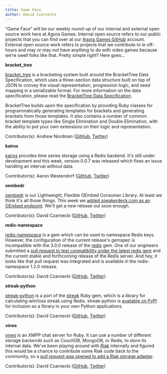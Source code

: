 ```yaml
---
title: Game Face
author: David Czarnecki
---
```

“Game Face” will be our weekly round-up of our internal and external open source work here at Agora Games. Internal open source refers to our public projects that you can find over at our [Agora Games GitHub](https://github.com/agoragames/) account. External open source work refers to projects that we contribute to in off-hours and may or may not have anything to do with video games because we’re swell folks like that. Pretty simple right? Here goes…

 **bracket_tree**

 [bracket_tree](https://github.com/agoragames/bracket_tree) is a bracketing system built around the BracketTree Data Specification, which uses a three-section data structure built on top of JSON to convey the visual representation, progression logic, and seed mapping in a serializable format. For more information on the data specification, please read the [BracketTree Data Specification](https://github.com/agoragames/bracket_tree/wiki/BracketTree-Data-Specification).

 BracketTree builds upon the specification by providing Ruby classes for programmatically generating templates for brackets and generating brackets from those templates. It also contains a number of common bracket template types like Single Elimination and Double Elimination, with the ability to put your own extensions on their logic and representation.

 Contributor(s): Andrew Nordman ([GitHub](https://github.com/Cadwallion/), [Twitter](https://twitter.com/#%21/Cadwallion))

 **kairos**

 [kairos](https://github.com/agoragames/kairos) provides time series storage using a Redis backend. It's still under development and this week, version 0.0.7 was released which fixes an issue handling an interval without data.

 Contributor(s): Aaron Westendorf ([GitHub](https://github.com/awestendorf/), [Twitter](https://twitter.com/#%21/WashUffize))

 **oembedr**

 [oembedr](https://github.com/agoragames/oembedr) is our Lightweight, Flexible OEmbed Consumer Library. At least we think it's all those things. This week we [added speakerdeck.com as an OEmbed endpoint](https://github.com/agoragames/oembedr/pull/2). We'll get a new release out soon enough.

 Contributor(s): David Czarnecki ([GitHub](https://github.com/czarneckid/), [Twitter](https://twitter.com/#%21/czarneckid))

 **redis-namespace**

 [redis-namespace](https://github.com/defunkt/redis-namespace) is a gem which can be used to namespace Redis keys. However, the configuration of the current release's gemspec is incompatible with the 3.0.0 release of the [redis](https://github.com/redis/redis-rb) gem. One of our engineers submitted a [pull request to test compatibility under the latest redis gem](https://github.com/defunkt/redis-namespace/pull/39) and the current stable and forthcoming release of the Redis server. And hey, it looks like that pull request was integrated and is available in the redis-namespace 1.2.0 release.

 Contributor(s): David Czarnecki ([GitHub](https://github.com/czarneckid/), [Twitter](https://twitter.com/#%21/czarneckid))

 **streak-python**

 [streak-python](https://github.com/czarneckid/streak-python) is a port of the [streak](https://github.com/czarneckid/streak) Ruby gem, which is a library for calculating win/loss streak using Redis. streak-python is [available on PyPI](http://pypi.python.org/pypi/streak) for inclusion as a library in your own Python applications.

 Contributor(s): David Czarnecki ([GitHub](https://github.com/czarneckid/), [Twitter](https://twitter.com/#%21/czarneckid))

 **vines**

 [vines](https://github.com/negativecode/vines) is an XMPP chat server for Ruby. It can use a number of different storage backends such as CouchDB, MongoDB, or Redis, to store its internal data. We've been playing around with [Riak](http://wiki.basho.com/Riak.html) internally and figured this would be a chance to contribute some Riak code back to the community, so a [pull request was opened to add a Riak storage adapter](https://github.com/negativecode/vines/pull/15).

 Contributor(s): David Czarnecki ([GitHub](https://github.com/czarneckid/), [Twitter](https://twitter.com/#%21/czarneckid))

